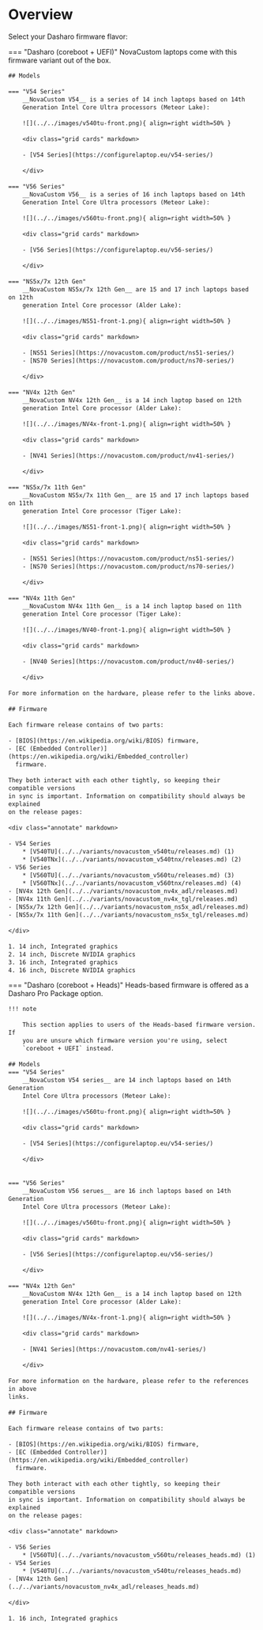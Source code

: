 # Overview

Select your Dasharo firmware flavor:

=== "Dasharo (coreboot + UEFI)"
    NovaCustom laptops come with this firmware variant out of the box.

    ## Models

    === "V54 Series"
        __NovaCustom V54__ is a series of 14 inch laptops based on 14th
        Generation Intel Core Ultra processors (Meteor Lake):

        ![](../../images/v540tu-front.png){ align=right width=50% }

        <div class="grid cards" markdown>

        - [V54 Series](https://configurelaptop.eu/v54-series/)

        </div>

    === "V56 Series"
        __NovaCustom V56__ is a series of 16 inch laptops based on 14th
        Generation Intel Core Ultra processors (Meteor Lake):

        ![](../../images/v560tu-front.png){ align=right width=50% }

        <div class="grid cards" markdown>

        - [V56 Series](https://configurelaptop.eu/v56-series/)

        </div>

    === "NS5x/7x 12th Gen"
        __NovaCustom NS5x/7x 12th Gen__ are 15 and 17 inch laptops based on 12th
        generation Intel Core processor (Alder Lake):

        ![](../../images/NS51-front-1.png){ align=right width=50% }

        <div class="grid cards" markdown>

        - [NS51 Series](https://novacustom.com/product/ns51-series/)
        - [NS70 Series](https://novacustom.com/product/ns70-series/)

        </div>

    === "NV4x 12th Gen"
        __NovaCustom NV4x 12th Gen__ is a 14 inch laptop based on 12th
        generation Intel Core processor (Alder Lake):

        ![](../../images/NV4x-front-1.png){ align=right width=50% }

        <div class="grid cards" markdown>

        - [NV41 Series](https://novacustom.com/product/nv41-series/)

        </div>

    === "NS5x/7x 11th Gen"
        __NovaCustom NS5x/7x 11th Gen__ are 15 and 17 inch laptops based on 11th
        generation Intel Core processor (Tiger Lake):

        ![](../../images/NS51-front-1.png){ align=right width=50% }

        <div class="grid cards" markdown>

        - [NS51 Series](https://novacustom.com/product/ns51-series/)
        - [NS70 Series](https://novacustom.com/product/ns70-series/)

        </div>

    === "NV4x 11th Gen"
        __NovaCustom NV4x 11th Gen__ is a 14 inch laptop based on 11th
        generation Intel Core processor (Tiger Lake):

        ![](../../images/NV40-front-1.png){ align=right width=50% }

        <div class="grid cards" markdown>

        - [NV40 Series](https://novacustom.com/product/nv40-series/)

        </div>

    For more information on the hardware, please refer to the links above.

    ## Firmware

    Each firmware release contains of two parts:

    - [BIOS](https://en.wikipedia.org/wiki/BIOS) firmware,
    - [EC (Embedded Controller)](https://en.wikipedia.org/wiki/Embedded_controller)
      firmware.

    They both interact with each other tightly, so keeping their compatible versions
    in sync is important. Information on compatibility should always be explained
    on the release pages:

    <div class="annotate" markdown>

    - V54 Series
        * [V540TU](../../variants/novacustom_v540tu/releases.md) (1)
        * [V540TNx](../../variants/novacustom_v540tnx/releases.md) (2)
    - V56 Series
        * [V560TU](../../variants/novacustom_v560tu/releases.md) (3)
        * [V560TNx](../../variants/novacustom_v560tnx/releases.md) (4)
    - [NV4x 12th Gen](../../variants/novacustom_nv4x_adl/releases.md)
    - [NV4x 11th Gen](../../variants/novacustom_nv4x_tgl/releases.md)
    - [NS5x/7x 12th Gen](../../variants/novacustom_ns5x_adl/releases.md)
    - [NS5x/7x 11th Gen](../../variants/novacustom_ns5x_tgl/releases.md)

    </div>

    1. 14 inch, Integrated graphics
    2. 14 inch, Discrete NVIDIA graphics
    3. 16 inch, Integrated graphics
    4. 16 inch, Discrete NVIDIA graphics

=== "Dasharo (coreboot + Heads)"
    Heads-based firmware is offered as a Dasharo Pro Package option.

    !!! note

        This section applies to users of the Heads-based firmware version. If
        you are unsure which firmware version you're using, select
        `coreboot + UEFI` instead.

    ## Models
    === "V54 Series"
        __NovaCustom V54 series__ are 14 inch laptops based on 14th Generation
        Intel Core Ultra processors (Meteor Lake):

        ![](../../images/v560tu-front.png){ align=right width=50% }

        <div class="grid cards" markdown>

        - [V54 Series](https://configurelaptop.eu/v54-series/)

        </div>


    === "V56 Series"
        __NovaCustom V56 serues__ are 16 inch laptops based on 14th Generation
        Intel Core Ultra processors (Meteor Lake):

        ![](../../images/v560tu-front.png){ align=right width=50% }

        <div class="grid cards" markdown>

        - [V56 Series](https://configurelaptop.eu/v56-series/)

        </div>

    === "NV4x 12th Gen"
        __NovaCustom NV4x 12th Gen__ is a 14 inch laptop based on 12th
        generation Intel Core processor (Alder Lake):

        ![](../../images/NV4x-front-1.png){ align=right width=50% }

        <div class="grid cards" markdown>

        - [NV41 Series](https://novacustom.com/nv41-series/)

        </div>

    For more information on the hardware, please refer to the references in above
    links.

    ## Firmware

    Each firmware release contains of two parts:

    - [BIOS](https://en.wikipedia.org/wiki/BIOS) firmware,
    - [EC (Embedded Controller)](https://en.wikipedia.org/wiki/Embedded_controller)
      firmware.

    They both interact with each other tightly, so keeping their compatible versions
    in sync is important. Information on compatibility should always be explained
    on the release pages:

    <div class="annotate" markdown>

    - V56 Series
        * [V560TU](../../variants/novacustom_v560tu/releases_heads.md) (1)
    - V54 Series
        * [V540TU](../../variants/novacustom_v540tu/releases_heads.md)
    - [NV4x 12th Gen](../../variants/novacustom_nv4x_adl/releases_heads.md)

    </div>

    1. 16 inch, Integrated graphics
